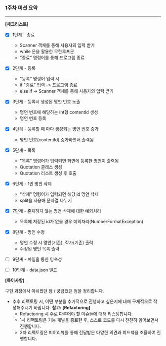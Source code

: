 ### 1주차 미션 요약

---

**[체크리스트]**  
- [x] 1단계 - 종료  
  - Scanner 객체를 통해 사용자의 입력 받기
  - while 문을 활용한 무한루프문
  - "종료" 명령어를 통해 프로그램 종료  
- [x] 2단계 - 등록  
  - "등록" 명령어 입력 시 
  - if "종료" 입력 -> 프로그램 종료
  - else if -> Scanner 객체를 통해 사용자의 입력 받기    
- [x] 3단계 - 등록시 생성된 명언 번호 노출  
  - 명언 번호에 해당하는 int형 contentId 생성
  - 명언 번호 등록  
- [x] 4단계 - 등록할 때 마다 생성되는 명언 번호 증가  
  - 명언 번호(contentId) 증가하면서 출력됨  
- [x] 5단계 - 목록
  - "목록" 명령어가 입력되면 화면에 등록한 명언이 출력됨
  - Quotation 클래스 생성
  - Quotation 리스트 생성 후 호출
- [x] 6단계 - 1번 명언 삭제  
  - "삭제" 명령어가 입력되면 해당 id 명언 삭제  
  - split을 사용해 문자열 나누기
- [x] 7단계 - 존재하지 않는 명언 삭제에 대한 예외처리  
  - 목록에 저장된 id가 없을 경우 예외처리(NumberFormatException)  
- [x] 8단계 - 명언 수정  
  - 명언 수정 시 명언(기존), 작가(기존) 출력
  - 수정된 명언 목록 출력
- [ ] 9단계 - 파일을 통한 영속성  
- [ ] 10단계 - data.json 빌드  


**[특이사항]**

구현 과정에서 아쉬웠던 점 / 궁금했던 점을 정리합니다.

- 추후 리팩토링 시, 어떤 부분을 추가적으로 진행하고 싶은지에 대해 구체적으로 작성해주시기 바랍니다.
  **참고: [Refactoring]**
    - Refactoring 시 주로 다루어야 할 이슈들에 대해 리스팅합니다.
    - 1차 리팩토링은 기능 개발을 종료한 후, 스스로 코드를 다시 천천히 읽어보면서 진행합니다.
    - 2차 리팩토링은 피어리뷰를 통해 전달받은 다양한 의견과 피드백을 조율하여 진행합니다.